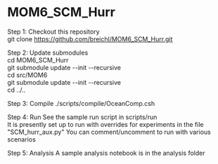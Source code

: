 # MOM6_SCM_Hurr

Step 1:  Checkout this repository  
git clone https://github.com/breichl/MOM6_SCM_Hurr.git  

Step 2:  Update submodules  
cd MOM6_SCM_Hurr  
git submodule update --init --recursive  
cd src/MOM6  
git submodule update --init --recursive  
cd ../..  

Step 3:  Compile
./scripts/compile/OceanComp.csh

Step 4:  Run
See the sample run script in scripts/run  
It is presently set up to run with overrides for experiments in the file "SCM_hurr_aux.py"
You can comment/uncomment to run with various scenarios

Step 5: Analysis
A sample analysis notebook is in the analysis folder  



